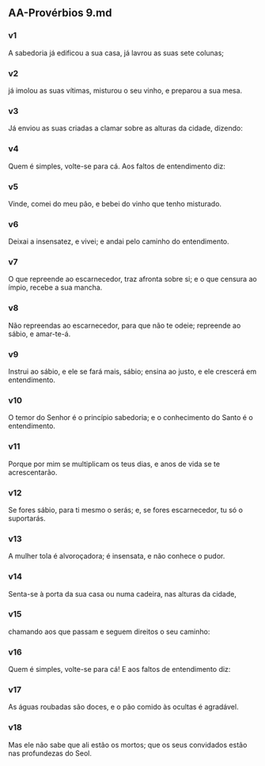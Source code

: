 ## AA-Provérbios 9.md
### v1
 A sabedoria já edificou a sua casa, já lavrou as suas sete colunas;
### v2
 já imolou as suas vítimas, misturou o seu vinho, e preparou a sua mesa.
### v3
 Já enviou as suas criadas a clamar sobre as alturas da cidade, dizendo:
### v4
 Quem é simples, volte-se para cá. Aos faltos de entendimento diz:
### v5
 Vinde, comei do meu pão, e bebei do vinho que tenho misturado.
### v6
 Deixai a insensatez, e vivei; e andai pelo caminho do entendimento.
### v7
 O que repreende ao escarnecedor, traz afronta sobre si; e o que censura ao ímpio, recebe a sua mancha.
### v8
 Não repreendas ao escarnecedor, para que não te odeie; repreende ao sábio, e amar-te-á.
### v9
 Instrui ao sábio, e ele se fará mais, sábio; ensina ao justo, e ele crescerá em entendimento.
### v10
 O temor do Senhor é o princípio sabedoria; e o conhecimento do Santo é o entendimento.
### v11
 Porque por mim se multiplicam os teus dias, e anos de vida se te acrescentarão.
### v12
 Se fores sábio, para ti mesmo o serás; e, se fores escarnecedor, tu só o suportarás.
### v13
 A mulher tola é alvoroçadora; é insensata, e não conhece o pudor.
### v14
 Senta-se à porta da sua casa ou numa cadeira, nas alturas da cidade,
### v15
 chamando aos que passam e seguem direitos o seu caminho:
### v16
 Quem é simples, volte-se para cá! E aos faltos de entendimento diz:
### v17
 As águas roubadas são doces, e o pão comido às ocultas é agradável.
### v18
 Mas ele não sabe que ali estão os mortos; que os seus convidados estão nas profundezas do Seol.
